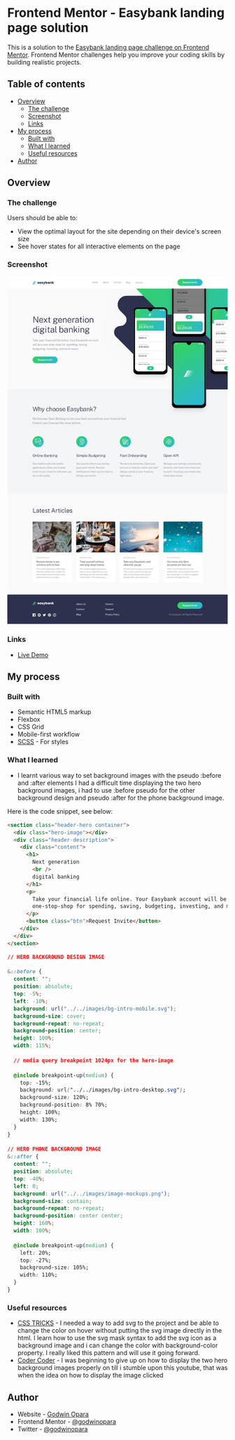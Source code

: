 # Frontend Mentor - Easybank landing page solution

This is a solution to the [Easybank landing page challenge on Frontend Mentor](https://www.frontendmentor.io/challenges/easybank-landing-page-WaUhkoDN). Frontend Mentor challenges help you improve your coding skills by building realistic projects.

## Table of contents

- [Overview](#overview)
  - [The challenge](#the-challenge)
  - [Screenshot](#screenshot)
  - [Links](#links)
- [My process](#my-process)
  - [Built with](#built-with)
  - [What I learned](#what-i-learned)
  - [Useful resources](#useful-resources)
- [Author](#author)

## Overview

### The challenge

Users should be able to:

- View the optimal layout for the site depending on their device's screen size
- See hover states for all interactive elements on the page

### Screenshot

![](./desktop-design.jpg)

### Links

- [Live Demo](https://easy-digital-bank.netlify.app/)

## My process

### Built with

- Semantic HTML5 markup
- Flexbox
- CSS Grid
- Mobile-first workflow
- [SCSS](https://sass-lang.com/) - For styles

### What I learned

- I learnt various way to set background images with the pseudo :before and :after elements
  I had a difficult time displaying the two hero background images, i had to use :before pseudo for the other background design and pseudo :after for the phone background image.

Here is the code snippet, see below:

```html
<section class="header-hero container">
  <div class="hero-image"></div>
  <div class="header-description">
    <div class="content">
      <h1>
        Next generation
        <br />
        digital banking
      </h1>
      <p>
        Take your financial life online. Your Easybank account will be a
        one-stop-shop for spending, saving, budgeting, investing, and much more.
      </p>
      <button class="btn">Request Invite</button>
    </div>
  </div>
</section>
```

```css
// HERO BACKGROUND DESIGN IMAGE

&::before {
  content: "";
  position: absolute;
  top: -5%;
  left: -10%;
  background: url("../../images/bg-intro-mobile.svg");
  background-size: cover;
  background-repeat: no-repeat;
  background-position: center;
  height: 100%;
  width: 115%;

  // media query breakpoint 1024px for the hero-image

  @include breakpoint-up(medium) {
    top: -15%;
    background: url("../../images/bg-intro-desktop.svg");
    background-size: 120%;
    background-position: 8% 70%;
    height: 100%;
    width: 130%;
  }
}

// HERO PHONE BACKGROUND IMAGE
&::after {
  content: "";
  position: absolute;
  top: -40%;
  left: 0;
  background: url("../../images/image-mockups.png");
  background-size: contain;
  background-repeat: no-repeat;
  background-position: center center;
  height: 160%;
  width: 100%;

  @include breakpoint-up(medium) {
    left: 20%;
    top: -27%;
    background-size: 105%;
    width: 110%;
  }
}
```

### Useful resources

- [CSS TRICKS](https://css-tricks.com/) - I needed a way to add svg to the project and be able to change the color on hover without putting the svg image directly in the html. I learn how to use the svg mask syntax to add the svg icon as a background image and i can change the color with background-color property.
  I really liked this pattern and will use it going forward.
- [Coder Coder](https://www.youtube.com/watch?v=y9OVL8D8XGs) - I was beginning to give up on how to display the two hero background images properly on till i stumble upon this youtube, that was when the idea on how to display the image clicked

## Author

- Website - [Godwin Opara](https://godwin-ahamefula.netlify.app/)
- Frontend Mentor - [@godwinopara](https://www.frontendmentor.io/profile/godwinopara)
- Twitter - [@godwinopara](https://www.twitter.com/godwinopara12)
